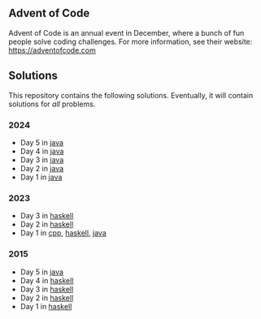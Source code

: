 ## Advent of Code

Advent of Code is an annual event in December, where a bunch of fun people solve coding challenges.
For more information, see their website: https://adventofcode.com

## Solutions

This repository contains the following solutions.
Eventually, it will contain solutions for _all_ problems.

### 2024

* Day 5 in [java](<https://github.com/dbarenholz/advent-of-code/blob/main/src/2024/5.java>)
* Day 4 in [java](<https://github.com/dbarenholz/advent-of-code/blob/main/src/2024/4.java>)
* Day 3 in [java](<https://github.com/dbarenholz/advent-of-code/blob/main/src/2024/3.java>)
* Day 2 in [java](<https://github.com/dbarenholz/advent-of-code/blob/main/src/2024/2.java>)
* Day 1 in [java](<https://github.com/dbarenholz/advent-of-code/blob/main/src/2024/1.java>)

### 2023

* Day 3 in [haskell](<https://github.com/dbarenholz/advent-of-code/blob/main/src/2023/3.hs>)
* Day 2 in [haskell](<https://github.com/dbarenholz/advent-of-code/blob/main/src/2023/2.hs>)
* Day 1 in [cpp](<https://github.com/dbarenholz/advent-of-code/blob/main/src/2023/1.cpp>), [haskell](<https://github.com/dbarenholz/advent-of-code/blob/main/src/2023/1.hs>), [java](<https://github.com/dbarenholz/advent-of-code/blob/main/src/2023/1.java>)

### 2015

* Day 5 in [java](<https://github.com/dbarenholz/advent-of-code/blob/main/src/2015/05.java>)
* Day 4 in [haskell](<https://github.com/dbarenholz/advent-of-code/blob/main/src/2015/04.hs>)
* Day 3 in [haskell](<https://github.com/dbarenholz/advent-of-code/blob/main/src/2015/03.hs>)
* Day 2 in [haskell](<https://github.com/dbarenholz/advent-of-code/blob/main/src/2015/02.hs>)
* Day 1 in [haskell](<https://github.com/dbarenholz/advent-of-code/blob/main/src/2015/01.hs>)
